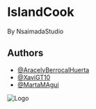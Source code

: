 # IslandCook
By NsaimadaStudio

## Authors

- [@AracelyBerrocalHuerta](https://github.com/aracelyberrocalhuerta)
- [@XaviGT10](https://github.com/XaviGT10)
- [@MartaMAgui](https://github.com/martamagui)


![Logo](https://raw.githubusercontent.com/XaviGT10/server_IslandCook/main/Resources/logoApp.png?token=GHSAT0AAAAAABNY4YRLFUOBWWUU2ICD254UYRCVK4Q)
